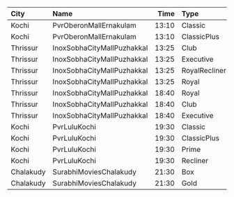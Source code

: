 | City      | Name                       |  Time | Type          | Price | Capacity | Booked |
| :-------- | :------------------------- | ----: | :------------ | ----: | -------: | -----: |
| Kochi     | PvrOberonMallErnakulam     | 13:10 | Classic       |  120₹ |       54 |     40 |
| Kochi     | PvrOberonMallErnakulam     | 13:10 | ClassicPlus   |  150₹ |      104 |    103 |
| Thrissur  | InoxSobhaCityMallPuzhakkal | 13:25 | Club          |  190₹ |       53 |      0 |
| Thrissur  | InoxSobhaCityMallPuzhakkal | 13:25 | Executive     |  130₹ |        9 |      0 |
| Thrissur  | InoxSobhaCityMallPuzhakkal | 13:25 | RoyalRecliner |  350₹ |        5 |      0 |
| Thrissur  | InoxSobhaCityMallPuzhakkal | 13:25 | Royal         |  190₹ |        2 |      0 |
| Thrissur  | InoxSobhaCityMallPuzhakkal | 18:40 | Royal         |  190₹ |        3 |      0 |
| Thrissur  | InoxSobhaCityMallPuzhakkal | 18:40 | Club          |  190₹ |       12 |      0 |
| Thrissur  | InoxSobhaCityMallPuzhakkal | 18:40 | Executive     |  130₹ |       11 |      0 |
| Kochi     | PvrLuluKochi               | 19:30 | Classic       |  140₹ |       54 |     34 |
| Kochi     | PvrLuluKochi               | 19:30 | ClassicPlus   |  160₹ |      126 |    123 |
| Kochi     | PvrLuluKochi               | 19:30 | Prime         |  190₹ |       92 |     91 |
| Kochi     | PvrLuluKochi               | 19:30 | Recliner      |  350₹ |       13 |     12 |
| Chalakudy | SurabhiMoviesChalakudy     | 21:30 | Box           |  139₹ |       20 |     20 |
| Chalakudy | SurabhiMoviesChalakudy     | 21:30 | Gold          |  129₹ |      295 |    166 |